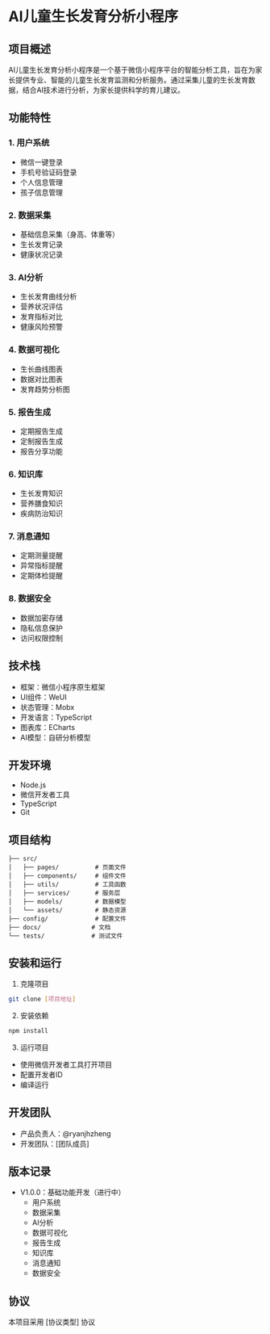 # AI儿童生长发育分析小程序

## 项目概述
AI儿童生长发育分析小程序是一个基于微信小程序平台的智能分析工具，旨在为家长提供专业、智能的儿童生长发育监测和分析服务。通过采集儿童的生长发育数据，结合AI技术进行分析，为家长提供科学的育儿建议。

## 功能特性

### 1. 用户系统
- 微信一键登录
- 手机号验证码登录
- 个人信息管理
- 孩子信息管理

### 2. 数据采集
- 基础信息采集（身高、体重等）
- 生长发育记录
- 健康状况记录

### 3. AI分析
- 生长发育曲线分析
- 营养状况评估
- 发育指标对比
- 健康风险预警

### 4. 数据可视化
- 生长曲线图表
- 数据对比图表
- 发育趋势分析图

### 5. 报告生成
- 定期报告生成
- 定制报告生成
- 报告分享功能

### 6. 知识库
- 生长发育知识
- 营养膳食知识
- 疾病防治知识

### 7. 消息通知
- 定期测量提醒
- 异常指标提醒
- 定期体检提醒

### 8. 数据安全
- 数据加密存储
- 隐私信息保护
- 访问权限控制

## 技术栈
- 框架：微信小程序原生框架
- UI组件：WeUI
- 状态管理：Mobx
- 开发语言：TypeScript
- 图表库：ECharts
- AI模型：自研分析模型

## 开发环境
- Node.js
- 微信开发者工具
- TypeScript
- Git

## 项目结构
```
├── src/
│   ├── pages/          # 页面文件
│   ├── components/     # 组件文件
│   ├── utils/          # 工具函数
│   ├── services/       # 服务层
│   ├── models/         # 数据模型
│   └── assets/         # 静态资源
├── config/             # 配置文件
├── docs/              # 文档
└── tests/             # 测试文件
```

## 安装和运行
1. 克隆项目
```bash
git clone [项目地址]
```

2. 安装依赖
```bash
npm install
```

3. 运行项目
- 使用微信开发者工具打开项目
- 配置开发者ID
- 编译运行

## 开发团队
- 产品负责人：@ryanjhzheng
- 开发团队：[团队成员]

## 版本记录
- V1.0.0：基础功能开发（进行中）
  - 用户系统
  - 数据采集
  - AI分析
  - 数据可视化
  - 报告生成
  - 知识库
  - 消息通知
  - 数据安全

## 协议
本项目采用 [协议类型] 协议